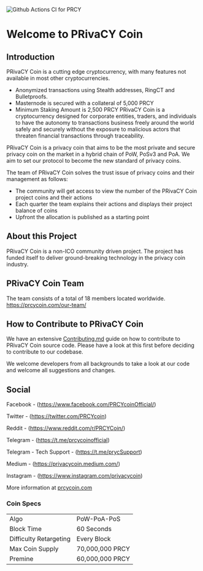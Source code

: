![Github Actions CI for PRCY](https://github.com/PRCYCoin/PRCYCoin/workflows/Github%20Actions%20CI%20for%20PRCY/badge.svg?branch=master)

Welcome to PRivaCY Coin
=====================================


## Introduction

PRivaCY Coin is a cutting edge cryptocurrency, with many features not available in most other cryptocurrencies.
- Anonymized transactions using Stealth addresses, RingCT and Bulletproofs.
- Masternode is secured with a collateral of 5,000 PRCY
- Minimum Staking Amount is 2,500 PRCY
PRivaCY Coin is a cryptocurrency designed for corporate entities, traders, and individuals to have the autonomy to transactions business freely around the world safely and securely without the exposure to malicious actors that threaten financial transactions through traceability.

PRivaCY Coin is a privacy coin that aims to be the most private and secure privacy coin on the market in a hybrid chain of PoW, PoSv3 and PoA. We aim to set our protocol to become the new standard of privacy coins.

The team of PRivaCY Coin solves the trust issue of privacy coins and their management as follows:
- The community will get access to view the number of the PRivaCY Coin project coins and their actions
- Each quarter the team explains their actions and displays their project balance of coins
- Upfront the allocation is published as a starting point

## About this Project

PRivaCY Coin is a non-ICO community driven project. The project has funded itself to deliver ground-breaking technology in the privacy coin industry.

## PRivaCY Coin Team

The team consists of a total of 18 members located worldwide. https://prcycoin.com/our-team/

## How to Contribute to PRivaCY Coin

We have an extensive [Contributing.md](https://github.com/PRCYCoin/PRCYCoin/blob/master/CONTRIBUTING.md) guide on how to contribute to PRivaCY Coin source code.
Please have a look at this first before deciding to contribute to our codebase.

We welcome developers from all backgrounds to take a look at our code and welcome all suggestions and changes.

## Social

Facebook - (https://www.facebook.com/PRCYcoinOfficial/)

Twitter - (https://twitter.com/PRCYcoin)

Reddit - (https://www.reddit.com/r/PRCYCoin/)

Telegram - (https://t.me/prcycoinofficial) 

Telegram - Tech Support - (https://t.me/prycSupport)

Medium - (https://privacycoin.medium.com/)

Instagram - (https://www.instagram.com/privacycoin)

More information at [prcycoin.com](https://prcycoin.com)

### Coin Specs
<table>
<tr><td>Algo</td><td>PoW-PoA-PoS</td></tr>
<tr><td>Block Time</td><td>60 Seconds</td></tr>
<tr><td>Difficulty Retargeting</td><td>Every Block</td></tr>
<tr><td>Max Coin Supply</td><td>70,000,000 PRCY</td></tr>
<tr><td>Premine</td><td>60,000,000 PRCY</td></tr>
</table>
